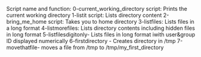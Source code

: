 Script name and function:
0-current_working_directory script: Prints the current working directory
1-listit script: Lists directory content
2-bring_me_home script: Takes you to home directory
3-listfiles: Lists files in a long format
4-listmorefiles: Lists directory contents including hidden files in long format
5-listfilesdigitonly- Lists files in long format iwith user&group ID displayed numerically
6-firstdirectory - Creates directory in /tmp
7-movethatfile- moves a file from /tmp to /tmp/my_first_directory 
